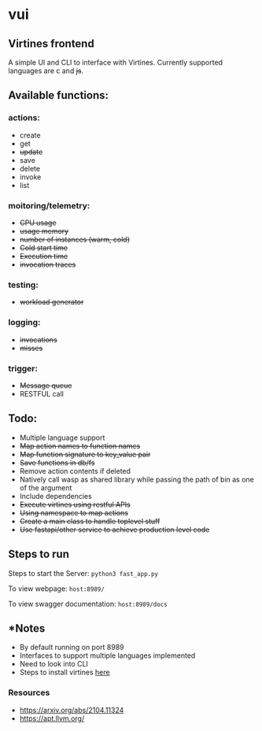 # vui

## Virtines frontend

A simple UI and CLI to interface with Virtines. Currently supported languages are c and ~~js~~.


## Available functions:

### actions:
- create
- get
- ~~update~~
- save
- delete
- invoke
- list

### moitoring/telemetry:
- ~~CPU usage~~
- ~~usage memory~~
- ~~number of instances (warm, cold)~~
- ~~Cold start time~~
- ~~Execution time~~
- ~~invocation traces~~

### testing:
- ~~workload generator~~

### logging:
- ~~invocations~~
- ~~misses~~

### trigger:
- ~~Message queue~~
- RESTFUL call

## Todo:

- Multiple language support
- ~~Map action names to function names~~
- ~~Map function signature to key_value pair~~
- ~~Save functions in db/fs~~
- Remove action contents if deleted
- Natively call wasp as shared library while passing the path of bin as one of the argument
- Include dependencies
- ~~Execute virtines using restful APIs~~
- ~~Using namespace to map actions~~
- ~~Create a main class to handle toplevel stuff~~
- ~~Use fastapi/other service to achieve production level code~~

## Steps to run


Steps to start the Server:
```python3 fast_app.py```

To view webpage:
```host:8989/```

To view swagger documentation:
```host:8989/docs```

## *Notes

- By default running on port 8989
- Interfaces to support multiple languages implemented
- Need to look into CLI
- Steps to install virtines [here](install_steps_and_resources.md)

### Resources

- https://arxiv.org/abs/2104.11324
- https://apt.llvm.org/


